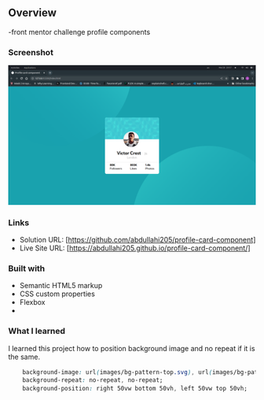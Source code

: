 ## Overview
-front mentor challenge profile components 

### Screenshot

![](images/Screenshot%20from%202023-05-28%2020-57-59.png)

### Links

- Solution URL: [https://github.com/abdullahi205/profile-card-component]
- Live Site URL: [https://abdullahi205.github.io/profile-card-component/]




### Built with

- Semantic HTML5 markup
- CSS custom properties
- Flexbox
- 



### What I learned
I learned this project how to position background image and no repeat if it is the same. 




```css
    background-image: url(images/bg-pattern-top.svg), url(images/bg-pattern-bottom.svg);
    background-repeat: no-repeat, no-repeat;
    background-position: right 50vw bottom 50vh, left 50vw top 50vh;

```





